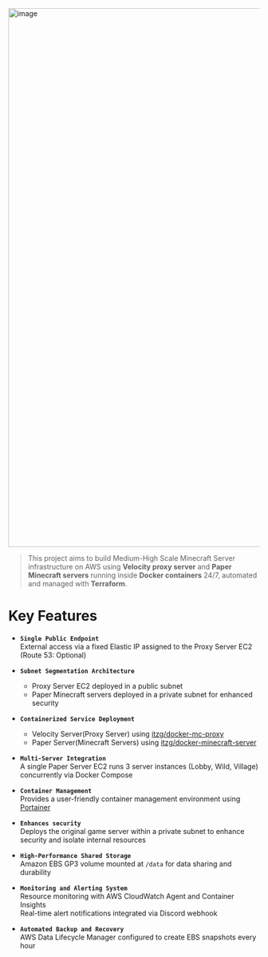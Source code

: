 
<img width="1713" height="1079" alt="image" src="https://github.com/user-attachments/assets/bec8af17-384e-4428-9334-1a5660506934" />


> This project aims to build Medium-High Scale Minecraft Server infrastructure on AWS using **Velocity proxy server** and **Paper Minecraft servers** running inside **Docker containers** 24/7, automated and managed with **Terraform**.

# Key Features

- **`Single Public Endpoint`**  
  External access via a fixed Elastic IP assigned to the Proxy Server EC2 (Route 53: Optional)

- **`Subnet Segmentation Architecture`**  
  - Proxy Server EC2 deployed in a public subnet  
  - Paper Minecraft servers deployed in a private subnet for enhanced security

- **`Containerized Service Deployment`**  
  - Velocity Server(Proxy Server) using [itzg/docker-mc-proxy](https://github.com/itzg/docker-mc-proxy)
  - Paper Server(Minecraft Servers) using [itzg/docker-minecraft-server](https://github.com/itzg/docker-minecraft-server)

- **`Multi-Server Integration`**  
  A single Paper Server EC2 runs 3 server instances (Lobby, Wild, Village) concurrently via Docker Compose

- **`Container Management`** <br>
  Provides a user-friendly container management environment using [Portainer](https://hub.docker.com/r/portainer/portainer-ce)

- **`Enhances security`** <br>
  Deploys the original game server within a private subnet to enhance security and isolate internal resources

- **`High-Performance Shared Storage`** <br>
  Amazon EBS GP3 volume mounted at `/data` for data sharing and durability

- **`Monitoring and Alerting System`**  
  Resource monitoring with AWS CloudWatch Agent and Container Insights  
  Real-time alert notifications integrated via Discord webhook

- **`Automated Backup and Recovery`**  
  AWS Data Lifecycle Manager configured to create EBS snapshots every hour

